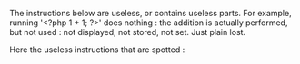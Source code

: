 The instructions below are useless, or contains useless parts. For example, running '&lt;?php 1 + 1; ?&gt;' does nothing : the addition is actually performed, but not used : not displayed, not stored, not set. Just plain lost. 

Here the useless instructions that are spotted : 

<?php

// Empty string in a concatenation
$a = 'abc' . '';

// Returning expression, whose result is not used (additions, comparisons, properties, closures, new without =, ...)
1 + 2;

// Returning post-incrementation
function foo($a) {
    return $a++;
}

// array_merge() with only one argument
$merge = array_merge($array);

// @ operator on source array, in foreach, or when assigning literals
$array = @array(1,2,3);

// Comparisons in a for loop : only the last is actually used.
for($i = 0; $j = 0; $j < 10, $i < 20; ++$j, ++$i) {
    print $i.' '.$j.PHP_EOL;
}

?>

